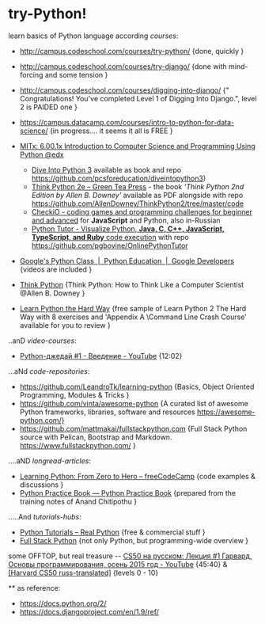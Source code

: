 # try-Python!
learn basics of Python language according _courses_:
- http://campus.codeschool.com/courses/try-python/ {done, quickly }
- http://campus.codeschool.com/courses/try-django/ {done with mind-forcing and some tension }
- http://campus.codeschool.com/courses/digging-into-django/ {" Congratulations! You've completed Level 1 of Digging Into Django.", level 2 is PAIDED one }
- https://campus.datacamp.com/courses/intro-to-python-for-data-science/ {in progress.... it seems it all is FREE }
- [MITx: 6.00.1x Introduction to Computer Science and Programming Using Python @edx](https://courses.edx.org/courses/course-v1:MITx+6.00.1x+2T2017_2/) 
  * [Dive Into Python 3](http://www.diveintopython3.net/) available as book and repo https://github.com/pcsforeducation/diveintopython3)
  * [Think Python 2e – Green Tea Press](http://greenteapress.com/wp/think-python-2e/) - the book *'Think Python 2nd Edition by Allen B. Downey'* available as PDF alongside with repo https://github.com/AllenDowney/ThinkPython2/tree/master/code 
  * [CheckiO - coding games and programming challenges for beginner and advanced](https://checkio.org/) for **JavaScript** and Python, also in-Russian 
  * [Python Tutor - Visualize Python, **Java, C, C++, JavaScript, TypeScript, and Ruby** code execution](http://www.pythontutor.com/) with repo https://github.com/pgbovine/OnlinePythonTutor 

- [Google's Python Class  |  Python Education  |  Google Developers](https://developers.google.com/edu/python/) {videos are included }
- [Think Python](http://greenteapress.com/thinkpython/html/index.html) {Think Python: How to Think Like a Computer Scientist @Allen B. Downey }
- [Learn Python the Hard Way](https://learnpythonthehardway.org/book/) {free sample of Learn Python 2 The Hard Way with 8 exercises and 'Appendix A \Command Line Crash Course\' available for you to review }

..anD _video-courses_:
- [Python-джедай #1 - Введение - YouTube](https://www.youtube.com/watch?v=ahe3WpBMdm4) {12:02}

...aNd _code-repositories_:
- https://github.com/LeandroTk/learning-python {Basics, Object Oriented Programming, Modules & Tricks }
- https://github.com/vinta/awesome-python {A curated list of awesome Python frameworks, libraries, software and resources https://awesome-python.com/} 
- https://github.com/mattmakai/fullstackpython.com {Full Stack Python source with Pelican, Bootstrap and Markdown. https://www.fullstackpython.com/ }

....aND _longread-articles_:
* [Learning Python: From Zero to Hero – freeCodeCamp](https://medium.freecodecamp.org/learning-python-from-zero-to-hero-120ea540b567) {code examples & discussions }
* [Python Practice Book — Python Practice Book](https://anandology.com/python-practice-book/index.html) {prepared from the training notes of Anand Chitipothu }

.....And _tutorials-hubs_:
- [Python Tutorials – Real Python](https://realpython.com/tutorials/) {free & commercial stuff }
- [Full Stack Python](https://www.fullstackpython.com/) {not only Python, but programming-wide overview }

some OFFTOP, but real treasure -- [CS50 на русском: Лекция #1 Гарвард, Основы программирования, осень 2015 год - YouTube](https://www.youtube.com/watch?v=SW_UCzFO7X0) {45:40} & [[Harvard CS50 russ-translated]](https://javarush.ru/quests/QUEST_HARVARD_CS50) {levels 0 - 10} 

** as reference:
- https://docs.python.org/2/ 
- https://docs.djangoproject.com/en/1.9/ref/ 
